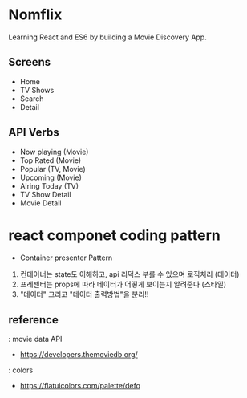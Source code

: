 # Nomflix

Learning React and ES6 by building a Movie Discovery App.

## Screens

- Home
- TV Shows
- Search
- Detail

## API Verbs

- Now playing (Movie)
- Top Rated (Movie)
- Popular (TV, Movie)
- Upcoming (Movie)
- Airing Today (TV)
- TV Show Detail
- Movie Detail

# react componet coding pattern

- Container presenter Pattern

1.  컨테이너는 state도 이해하고, api 리덕스 부를 수 있으며 로직처리 (데이터)
2.  프레젠터는 props에 따라 데이터가 어떻게 보이는지 알려준다 (스타일)
3.  "데이터" 그리고 "데이터 출력방법"을 분리!!

## reference

: movie data API

- https://developers.themoviedb.org/

: colors

- https://flatuicolors.com/palette/defo
